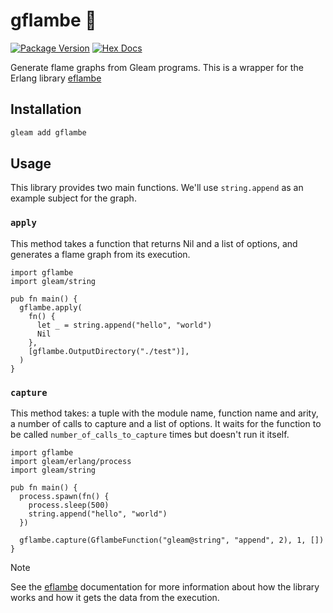 # gflambe 🧯

[![Package Version](https://img.shields.io/hexpm/v/gflambe)](https://hex.pm/packages/gflambe)
[![Hex Docs](https://img.shields.io/badge/hex-docs-ffaff3)](https://hexdocs.pm/gflambe/)

Generate flame graphs from Gleam programs. This is a wrapper for the Erlang library [eflambe](https://github.com/Stratus3D/eflambe)

## Installation

```sh
gleam add gflambe
```

## Usage

This library provides two main functions. We'll use `string.append` as 
an example subject for the graph.


### `apply` 

This method takes a function that returns Nil and a list of options, and
generates a flame graph from its execution.

```gleam
import gflambe
import gleam/string

pub fn main() {
  gflambe.apply(
    fn() {
      let _ = string.append("hello", "world")
      Nil
    },
    [gflambe.OutputDirectory("./test")],
  )
}
```

### `capture`

This method takes: a tuple with the module name, function name and arity, a 
number of calls to capture and a list of options. It waits for the function
to be called `number_of_calls_to_capture` times but doesn't run it itself.

```gleam
import gflambe
import gleam/erlang/process
import gleam/string

pub fn main() {
  process.spawn(fn() {
    process.sleep(500)
    string.append("hello", "world")
  })

  gflambe.capture(GflambeFunction("gleam@string", "append", 2), 1, [])
}
```

> [!NOTE]
> See the [eflambe](https://github.com/Stratus3D/eflambe) documentation for more
> information about how the library works and how it gets the data from the execution.
